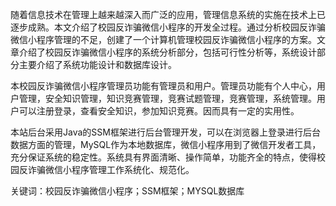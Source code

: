 随着信息技术在管理上越来越深入而广泛的应用，管理信息系统的实施在技术上已逐步成熟。本文介绍了校园反诈骗微信小程序的开发全过程。通过分析校园反诈骗微信小程序管理的不足，创建了一个计算机管理校园反诈骗微信小程序的方案。文章介绍了校园反诈骗微信小程序的系统分析部分，包括可行性分析等，系统设计部分主要介绍了系统功能设计和数据库设计。

本校园反诈骗微信小程序管理员功能有管理员和用户。管理员功能有个人中心，用户管理，安全知识管理，知识竞赛管理，竞赛试题管理，竞赛管理，系统管理。用户可以注册登录，查看安全知识，参加知识竞赛。因而具有一定的实用性。

本站后台采用Java的SSM框架进行后台管理开发，可以在浏览器上登录进行后台数据方面的管理，MySQL作为本地数据库，微信小程序用到了微信开发者工具，充分保证系统的稳定性。系统具有界面清晰、操作简单，功能齐全的特点，使得校园反诈骗微信小程序管理工作系统化、规范化。

关键词：校园反诈骗微信小程序；SSM框架；MYSQL数据库
